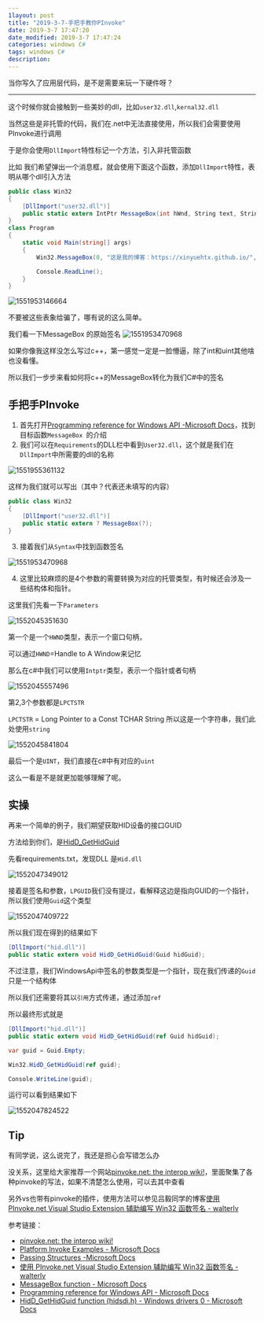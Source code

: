 ```yaml
---
1layout: post
title: "2019-3-7-手把手教你PInvoke"
date: 2019-3-7 17:47:20
date_modified: 2019-3-7 17:47:24
categories: windows C#
tags: windows C#
description: 
---
```


当你写久了应用层代码，是不是需要来玩一下硬件呀？

-----

这个时候你就会接触到一些美妙的dll，比如`user32.dll`,`kernal32.dll`

当然这些是非托管的代码，我们在.net中无法直接使用，所以我们会需要使用PInvoke进行调用

于是你会使用`DllImport`特性标记一个方法，引入非托管函数

比如 我们希望弹出一个消息框，就会使用下面这个函数，添加`DllImport`特性，表明从哪个dll引入方法

```C#
public class Win32
{
    [DllImport("user32.dll")]
    public static extern IntPtr MessageBox(int hWnd, String text, String caption, uint type);
}
class Program
{
    static void Main(string[] args)
    {
        Win32.MessageBox(0, "这是我的博客：https://xinyuehtx.github.io/", "Hello 黄腾霄", 0);

        Console.ReadLine();
    }
}
```

![1551953146664](../media/1551953146664.png)

不要被这些表象给骗了，哪有说的这么简单。

我们看一下MessageBox 的原始签名
![1551953470968](../media/1551953470968.png)

如果你像我这样没怎么写过c++，第一感觉一定是一脸懵逼，除了int和uint其他啥也没看懂。

所以我们一步步来看如何将c++的MessageBox转化为我们C#中的签名

## 手把手PInvoke

1. 首先打开[Programming reference for Windows API -Microsoft Docs](https://docs.microsoft.com/en-us/windows/desktop/api/)，找到目标函数`MessageBox `的介绍
2. 我们可以在`Requirements`的DLL栏中看到`User32.dll`，这个就是我们在`DllImport`中所需要的dll的名称

![1551955361132](../media/1551955361132.png)

这样为我们就可以写出（其中？代表还未填写的内容）

```C#
public class Win32
{
    [DllImport("user32.dll")]
    public static extern ? MessageBox(?);
}
```

3. 接着我们从`Syntax`中找到函数签名

![1551953470968](../media/1551953470968.png)

4. 这里比较麻烦的是4个参数的需要转换为对应的托管类型，有时候还会涉及一些结构体和指针。

这里我们先看一下`Parameters`

![1552045351630](../media/1552045351630.png)

第一个是一个`HWND`类型，表示一个窗口句柄，

可以通过`HWND`=Handle to A Window来记忆

那么在c#中我们可以使用`Intptr`类型，表示一个指针或者句柄

![1552045557496](../media/1552045557496.png)

第2,3个参数都是`LPCTSTR`

`LPCTSTR` = L‌ong P‌ointer to a C‌onst T‌CHAR String 所以这是一个字符串，我们此处使用`string`

![1552045841804](../media/1552045841804.png)

最后一个是`UINT`，我们直接在c#中有对应的`uint`

这么一看是不是就更加能够理解了呢。

## 实操

再来一个简单的例子，我们期望获取HID设备的接口GUID

方法给到你们，是[HidD_GetHidGuid](https://docs.microsoft.com/en-us/windows-hardware/drivers/ddi/content/hidsdi/nf-hidsdi-hidd_gethidguid) 

先看requirements.txt，发现DLL 是`Hid.dll`

![1552047349012](../media/1552047349012.png)

接着是签名和参数，`LPGUID`我们没有提过，看解释这边是指向GUID的一个指针，所以我们使用`Guid`这个类型

![1552047409722](../media/1552047409722.png)

所以我们现在得到的结果如下

```C#
[DllImport("hid.dll")]
public static extern void HidD_GetHidGuid(Guid hidGuid);
```

不过注意，我们WindowsApi中签名的参数类型是一个指针，现在我们传递的`Guid`只是一个结构体

所以我们还需要将其以`引用`方式传递，通过添加`ref`

所以最终形式就是

```C#
[DllImport("hid.dll")]
public static extern void HidD_GetHidGuid(ref Guid hidGuid);
```

```C#
var guid = Guid.Empty;

Win32.HidD_GetHidGuid(ref guid);

Console.WriteLine(guid);
```



运行可以看到结果如下

![1552047824522](../media/1552047824522.png)



## Tip

有同学说，这么说完了，我还是担心会写错怎么办

没关系，这里给大家推荐一个网站[pinvoke.net: the interop wiki!](https://www.pinvoke.net/)，里面聚集了各种pinvoke的写法，如果不清楚怎么使用，可以去其中查看

另外vs也带有pinvoke的插件，使用方法可以参见吕毅同学的博客[使用 PInvoke.net Visual Studio Extension 辅助编写 Win32 函数签名 - walterlv](https://walterlv.com/post/pinvoke-net-visual-studio-extension.html?tdsourcetag=s_pcqq_aiomsg)



参考链接：

- [pinvoke.net: the interop wiki!](https://www.pinvoke.net/)
- [Platform Invoke Examples - Microsoft Docs](https://docs.microsoft.com/en-us/dotnet/framework/interop/platform-invoke-examples)
- [Passing Structures -Microsoft Docs](https://docs.microsoft.com/en-us/dotnet/framework/interop/passing-structures)
- [使用 PInvoke.net Visual Studio Extension 辅助编写 Win32 函数签名 - walterlv](https://walterlv.com/post/pinvoke-net-visual-studio-extension.html?tdsourcetag=s_pcqq_aiomsg)
- [MessageBox function - Microsoft Docs](https://docs.microsoft.com/en-us/windows/desktop/api/winuser/nf-winuser-messagebox)
- [Programming reference for Windows API - Microsoft Docs](https://docs.microsoft.com/en-us/windows/desktop/api/)
- [HidD_GetHidGuid function (hidsdi.h) - Windows drivers 0 - Microsoft Docs](https://docs.microsoft.com/en-us/windows-hardware/drivers/ddi/content/hidsdi/nf-hidsdi-hidd_gethidguid)

